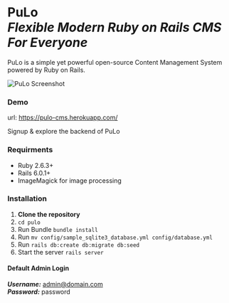 # PuLo <br><em>Flexible Modern Ruby on Rails CMS For Everyone</em>


PuLo is a simple yet powerful open-source Content Management System powered by Ruby on Rails.

![PuLo Screenshot](https://res.cloudinary.com/dgm5fyoub/image/upload/v1579279267/qm4ke5ttuudnectxwane.png)

### Demo

url: https://pulo-cms.herokuapp.com/

Signup & explore the backend of PuLo

### Requirments

*  Ruby 2.6.3+
*  Rails 6.0.1+
*  ImageMagick for image processing

### Installation


1. **Clone the repository** 
2. ```cd pulo```
3. Run Bundle ```bundle install```
4. Run ```mv config/sample_sqlite3_database.yml config/database.yml```
5. Run ```rails db:create db:migrate db:seed```
6. Start the server ```rails server```

#### Default Admin Login

***Username:*** admin@domain.com <br>
***Password:*** password

